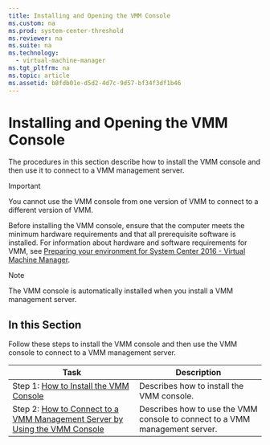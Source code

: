 ```yaml
---
title: Installing and Opening the VMM Console
ms.custom: na
ms.prod: system-center-threshold
ms.reviewer: na
ms.suite: na
ms.technology: 
  - virtual-machine-manager
ms.tgt_pltfrm: na
ms.topic: article
ms.assetid: b8fdb01e-d5d2-4d7c-9d57-bf34f3df1b46
---
```

# Installing and Opening the VMM Console
The procedures in this section describe how to install the VMM console and then use it to connect to a VMM management server.

> [!IMPORTANT]
> You cannot use the VMM console from one version of VMM to connect to a different version of VMM.

Before installing the VMM console, ensure that the computer meets the minimum hardware requirements and that all prerequisite software is installed. For information about hardware and software requirements for VMM, see [Preparing your environment for System Center 2016 - Virtual Machine Manager](Preparing-your-environment-for-System-Center-2016---Virtual-Machine-Manager.md).

> [!NOTE]
> The VMM console is automatically installed when you install a VMM management server.

## In this Section
Follow these steps to install the VMM console and then use the VMM console to connect to a VMM management server.

|Task|Description|
|--------|---------------|
|Step 1: [How to Install the VMM Console](How-to-Install-the-VMM-Console.md)|Describes how to install the VMM console.|
|Step 2: [How to Connect to a VMM Management Server by Using the VMM Console](How-to-Connect-to-a-VMM-Management-Server-by-Using-the-VMM-Console.md)|Describes how to use the VMM console to connect to a VMM management server.|


